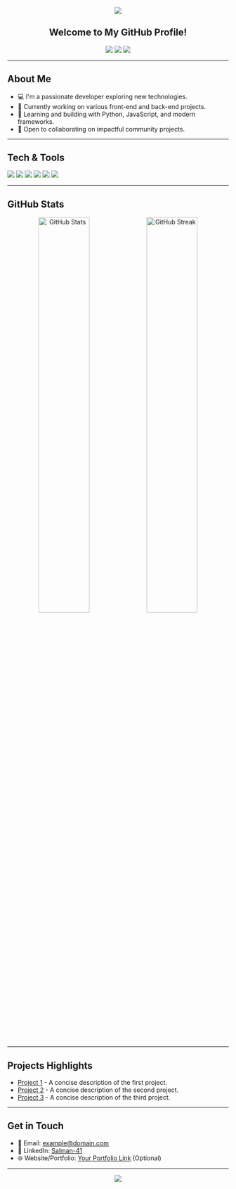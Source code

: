 <!--
  You can customize colors using badges, banners, or any markdown styling.
  Below is an example template that you can modify to suit your color and design preferences.
-->

<!-- A banner-like header (optional) -->
<p align="center">
  <img src="https://capsule-render.vercel.app/api?type=wave&color=gradient&height=160&section=header&text=Hello,%20I'm%20Salman-41!&fontSize=35&fontAlignY=30" />
</p>

<!-- Main introduction -->
<h2 align="center">Welcome to My GitHub Profile!</h2>

<p align="center">
  <img src="https://img.shields.io/badge/Focus-Frontend+-Backend-4B8BBE?style=for-the-badge&logo=python&logoColor=white" />
  <img src="https://img.shields.io/badge/Projects-Open%20Source-blueviolet?style=for-the-badge" />
  <img src="https://img.shields.io/badge/Learning-Always%20Growing-orange?style=for-the-badge" />
</p>

---

## About Me
- 💻 I'm a passionate developer exploring new technologies.  
- 🔧 Currently working on various front-end and back-end projects.  
- 🌱 Learning and building with Python, JavaScript, and modern frameworks.  
- 🤝 Open to collaborating on impactful community projects.  

---

## Tech & Tools
<p>
  <img src="https://img.shields.io/badge/Language-Python-3776AB?style=for-the-badge&logo=python&logoColor=white" />
  <img src="https://img.shields.io/badge/Language-JavaScript-F7DF1E?style=for-the-badge&logo=javascript&logoColor=black" />
  <img src="https://img.shields.io/badge/Framework-React-61DAFB?style=for-the-badge&logo=react&logoColor=black" />
  <img src="https://img.shields.io/badge/Framework-Node.js-339933?style=for-the-badge&logo=node.js&logoColor=white" />
  <img src="https://img.shields.io/badge/Database-PostgreSQL-336791?style=for-the-badge&logo=postgresql&logoColor=white" />
  <img src="https://img.shields.io/badge/Tools-Git-F05032?style=for-the-badge&logo=git&logoColor=white" />
</p>

---

## GitHub Stats
<p align="center">
  <img src="https://github-readme-stats.vercel.app/api?username=Salman-41&show_icons=true&theme=react" alt="GitHub Stats" width="48%" />
  <img src="https://github-readme-streak-stats.herokuapp.com/?user=Salman-41&theme=react" alt="GitHub Streak" width="48%" />
</p>

---

## Projects Highlights
- [Project 1](https://github.com/Salman-41/project1) - A concise description of the first project.
- [Project 2](https://github.com/Salman-41/project2) - A concise description of the second project.
- [Project 3](https://github.com/Salman-41/project3) - A concise description of the third project.

---

## Get in Touch
- 📧 Email: [example@domain.com](mailto:example@domain.com)
- 💼 LinkedIn: [Salman-41](https://www.linkedin.com/in/Salman-41/)
- 🌐 Website/Portfolio: [Your Portfolio Link](https://www.yourwebsite.com) (Optional)

---

<p align="center">
  <img src="https://capsule-render.vercel.app/api?type=wave&color=gradient&height=120&section=footer" />
</p>

<!--
  To use this README, save the file as 'README.md' in a repository named 'Salman-41'.
  Adjust the colors, badges, and project links to suit your preference.
-->
